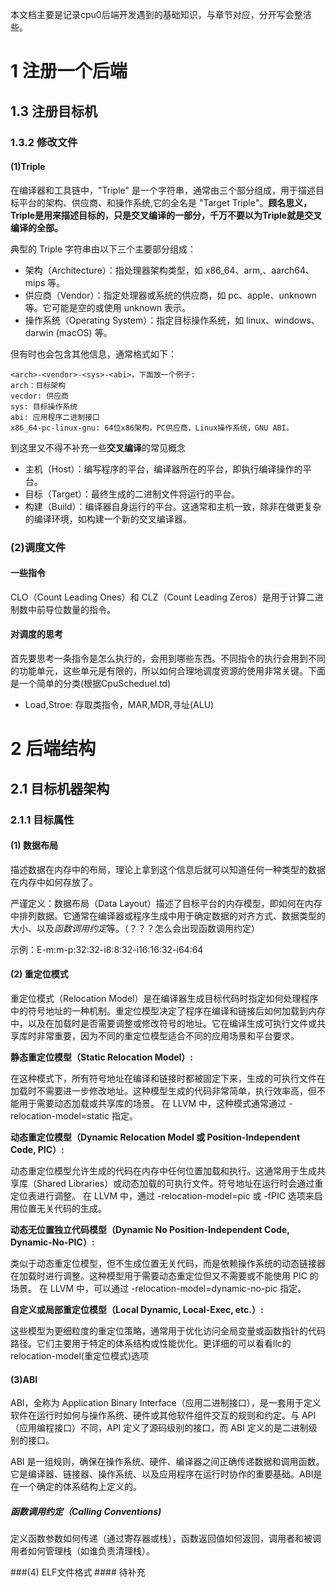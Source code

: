 本文档主要是记录cpu0后端开发遇到的基础知识，与章节对应，分开写会整洁些。

# 1 注册一个后端 #

## 1.3 注册目标机 ##
### 1.3.2 修改文件 ###
#### (1)Triple ####
在编译器和工具链中，"Triple" 是一个字符串，通常由三个部分组成，用于描述目标平台的架构、供应商、和操作系统,它的全名是 "Target Triple"。**顾名思义，Triple是用来描述目标的，只是交叉编译的一部分，千万不要以为Triple就是交叉编译的全部。**

典型的 Triple 字符串由以下三个主要部分组成：

- 架构（Architecture）：指处理器架构类型，如 x86_64、arm,、aarch64、mips 等。
- 供应商（Vendor）：指定处理器或系统的供应商，如 pc、apple、unknown 等。它可能是空的或使用 unknown 表示。
- 操作系统（Operating System）：指定目标操作系统，如 linux、windows、darwin (macOS) 等。

但有时也会包含其他信息，通常格式如下：

	<arch>-<vendor>-<sys>-<abi>，下面放一个例子:
	arch：目标架构
	vecdor: 供应商
	sys: 目标操作系统
	abi: 应用程序二进制接口
	x86_64-pc-linux-gnu: 64位x86架构，PC供应商，Linux操作系统，GNU ABI。

到这里又不得不补充一些**交叉编译**的常见概念

- 主机（Host）：编写程序的平台，编译器所在的平台，即执行编译操作的平台。
- 目标（Target）：最终生成的二进制文件将运行的平台。
- 构建（Build）：编译器自身运行的平台。这通常和主机一致，除非在做更复杂的编译环境，如构建一个新的交叉编译器。

### (2)调度文件 ###
#### 一些指令 ####
CLO（Count Leading Ones）和 CLZ（Count Leading Zeros）是用于计算二进制数中前导位数量的指令。

#### 对调度的思考 ####
首先要思考一条指令是怎么执行的，会用到哪些东西。不同指令的执行会用到不同的功能单元，这些单元是有限的，所以如何合理地调度资源的使用非常关键。下面是一个简单的分类(根据CpuScheduel.td)

- Load,Stroe: 存取类指令，MAR,MDR,寻址(ALU)

# 2 后端结构 #
## 2.1 目标机器架构 ##
### 2.1.1 目标属性 ###
#### (1) 数据布局 ####
描述数据在内存中的布局，理论上拿到这个信息后就可以知道任何一种类型的数据在内存中如何存放了。

严谨定义：数据布局（Data Layout）描述了目标平台的内存模型，即如何在内存中排列数据。它通常在编译器或程序生成中用于确定数据的对齐方式、数据类型的大小、以及*函数调用约定*等。（？？？怎么会出现函数调用约定）

示例：E-m:m-p:32:32-i8:8:32-i16:16:32-i64:64

#### (2) 重定位模式 ####
重定位模式（Relocation Model）是在编译器生成目标代码时指定如何处理程序中的符号地址的一种机制。重定位模型决定了程序在编译和链接后如何加载到内存中，以及在加载时是否需要调整或修改符号的地址。它在编译生成可执行文件或共享库时非常重要，因为不同的重定位模型适合不同的应用场景和平台要求。

**静态重定位模型（Static Relocation Model）:**

在这种模式下，所有符号地址在编译和链接时都被固定下来，生成的可执行文件在加载时不需要进一步修改地址。这种模型生成的代码非常简单，执行效率高，但不能用于需要动态加载或共享库的场景。
在 LLVM 中，这种模式通常通过 -relocation-model=static 指定。

**动态重定位模型（Dynamic Relocation Model 或 Position-Independent Code, PIC）:**

动态重定位模型允许生成的代码在内存中任何位置加载和执行。这通常用于生成共享库（Shared Libraries）或动态加载的可执行文件。符号地址在运行时会通过重定位表进行调整。
在 LLVM 中，通过 -relocation-model=pic 或 -fPIC 选项来启用位置无关代码的生成。

**动态无位置独立代码模型（Dynamic No Position-Independent Code, Dynamic-No-PIC）:**

类似于动态重定位模型，但不生成位置无关代码，而是依赖操作系统的动态链接器在加载时进行调整。这种模型用于需要动态重定位但又不需要或不能使用 PIC 的场景。
在 LLVM 中，可以通过 -relocation-model=dynamic-no-pic 指定。

**自定义或局部重定位模型（Local Dynamic, Local-Exec, etc.）:**

这些模型为更细粒度的重定位策略，通常用于优化访问全局变量或函数指针的代码路径。它们主要用于特定的体系结构或性能优化。更详细的可以看看llc的relocation-model(重定位模式)选项

#### (3)ABI ####
ABI，全称为 Application Binary Interface（应用二进制接口），是一套用于定义软件在运行时如何与操作系统、硬件或其他软件组件交互的规则和约定。与 API（应用编程接口）不同，API 定义了源码级别的接口，而 ABI 定义的是二进制级别的接口。

ABI 是一组规则，确保在操作系统、硬件、编译器之间正确传递数据和调用函数。它是编译器、链接器、操作系统、以及应用程序在运行时协作的重要基础。ABI是在一个确定的体系结构上定义的。

##### 函数调用约定（Calling Conventions) #####

定义函数参数如何传递（通过寄存器或栈），函数返回值如何返回，调用者和被调用者如何管理栈（如谁负责清理栈）。

###(4) ELF文件格式 ####
待补充
